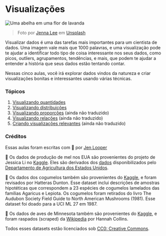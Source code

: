 # Visualizações

![Uma abelha em uma flor de lavanda](./../images/bee.jpg)
> Foto por <a href="https://unsplash.com/@jenna2980?utm_source=unsplash&utm_medium=referral&utm_content=creditCopyText">Jenna Lee</a> em <a href="https://unsplash.com/s/photos/bees-in-a-meadow?utm_source=unsplash&utm_medium=referral&utm_content=creditCopyText">Unsplash</a>

Visualizar dados é uma das tarefas mais importantes para um cientista de dados. Uma imagem vale mais que 1000 palavras, e uma visualização pode te ajudar a identificar todo tipo de coisa interessante nos seus dados, como picos, outliers, agrupamentos, tendências, e mais, que podem te ajudar a entender a história que seus dados estão tentando contar.

Nessas cinco aulas, você irá explorar dados vindos da natureza e criar visualizações bonitas e interessantes usando várias técnicas.

### Tópicos

1. [Visualizando quantidades](../09-visualization-quantities/translations/README.pt-br.md)
1. [Visualizando distribuições](../10-visualization-distributions/translations/README.pt-br.md)
1. [Visualizando proporções](../11-visualization-proportions/README.md) (ainda não traduzido)
1. [Visualizando relações](../12-visualization-relationships/README.md) (ainda não traduzido)
1. [Criando visualizações relevantes](../13-meaningful-visualizations/README.md) (ainda não traduzido)

### Créditos

Essas aulas foram escritas com 🌸 por [Jen Looper](https://twitter.com/jenlooper)

🍯 Os dados de produção de mel nos EUA são provenientes do projeto de Jessica Li no [Kaggle](https://www.kaggle.com/jessicali9530/honey-production). Eles são derivados dos [dados](https://usda.library.cornell.edu/concern/publications/rn301137d) disponibilizados pelo [Departamento de Agricultura dos Estados Unidos](https://www.nass.usda.gov/About_NASS/index.php).

🍄 Os dados dos cogumelos também são provenientes do [Kaggle](https://www.kaggle.com/hatterasdunton/mushroom-classification-updated-dataset), e foram revisados por Hatteras Dunton. Esse dataset inclui descrições de amostras hipotéticas que correspondem a 23 espécies de cogumelos lamelados das famílias Agaricus e Lepiota. Os cogumelos foram retirados do livro The Audubon Society Field Guide to North American Mushrooms (1981). Esse dataset foi doado para a UCI ML 27 em 1987.

🦆 Os dados de aves de Minnesota também são provenientes do [Kaggle](https://www.kaggle.com/hannahcollins/minnesota-birds), e foram raspados (scraped) da [Wikipedia](https://en.wikipedia.org/wiki/List_of_birds_of_Minnesota) por Hannah Collins.

Todos esses datasets estão licenciados sob [CC0: Creative Commons](https://creativecommons.org/publicdomain/zero/1.0/).




